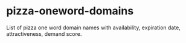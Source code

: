 # pizza-oneword-domains
List of pizza one word domain names with availability, expiration date, attractiveness, demand score.

